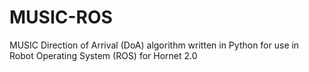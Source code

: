 # MUSIC-ROS

MUSIC Direction of Arrival (DoA) algorithm written in Python for use in Robot Operating System (ROS) for Hornet 2.0